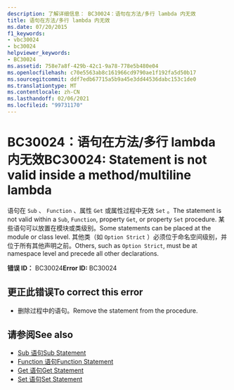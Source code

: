 ```yaml
---
description: 了解详细信息： BC30024：语句在方法/多行 lambda 内无效
title: 语句在方法/多行 lambda 内无效
ms.date: 07/20/2015
f1_keywords:
- vbc30024
- bc30024
helpviewer_keywords:
- BC30024
ms.assetid: 758e7a8f-429b-42c1-9a78-778e5b480e04
ms.openlocfilehash: c70e5563ab8c161966cd9790ae1f192fa5d50b17
ms.sourcegitcommit: ddf7edb67715a5b9a45e3dd44536dabc153c1de0
ms.translationtype: MT
ms.contentlocale: zh-CN
ms.lasthandoff: 02/06/2021
ms.locfileid: "99731170"
---
```

# <a name="bc30024-statement-is-not-valid-inside-a-methodmultiline-lambda"></a><span data-ttu-id="903bd-103">BC30024：语句在方法/多行 lambda 内无效</span><span class="sxs-lookup"><span data-stu-id="903bd-103">BC30024: Statement is not valid inside a method/multiline lambda</span></span>

<span data-ttu-id="903bd-104">语句在 `Sub` 、 `Function` 、属性 `Get` 或属性过程中无效 `Set` 。</span><span class="sxs-lookup"><span data-stu-id="903bd-104">The statement is not valid within a `Sub`, `Function`, property `Get`, or property `Set` procedure.</span></span> <span data-ttu-id="903bd-105">某些语句可以放置在模块或类级别。</span><span class="sxs-lookup"><span data-stu-id="903bd-105">Some statements can be placed at the module or class level.</span></span> <span data-ttu-id="903bd-106">其他类（如 `Option Strict` ）必须位于命名空间级别，并位于所有其他声明之前。</span><span class="sxs-lookup"><span data-stu-id="903bd-106">Others, such as `Option Strict`, must be at namespace level and precede all other declarations.</span></span>

 <span data-ttu-id="903bd-107">**错误 ID：** BC30024</span><span class="sxs-lookup"><span data-stu-id="903bd-107">**Error ID:** BC30024</span></span>

## <a name="to-correct-this-error"></a><span data-ttu-id="903bd-108">更正此错误</span><span class="sxs-lookup"><span data-stu-id="903bd-108">To correct this error</span></span>

- <span data-ttu-id="903bd-109">删除过程中的语句。</span><span class="sxs-lookup"><span data-stu-id="903bd-109">Remove the statement from the procedure.</span></span>

## <a name="see-also"></a><span data-ttu-id="903bd-110">请参阅</span><span class="sxs-lookup"><span data-stu-id="903bd-110">See also</span></span>

- [<span data-ttu-id="903bd-111">Sub 语句</span><span class="sxs-lookup"><span data-stu-id="903bd-111">Sub Statement</span></span>](../statements/sub-statement.md)
- [<span data-ttu-id="903bd-112">Function 语句</span><span class="sxs-lookup"><span data-stu-id="903bd-112">Function Statement</span></span>](../statements/function-statement.md)
- [<span data-ttu-id="903bd-113">Get 语句</span><span class="sxs-lookup"><span data-stu-id="903bd-113">Get Statement</span></span>](../statements/get-statement.md)
- [<span data-ttu-id="903bd-114">Set 语句</span><span class="sxs-lookup"><span data-stu-id="903bd-114">Set Statement</span></span>](../statements/set-statement.md)
